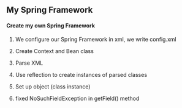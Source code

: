 ## My Spring Framework

#### Create my own Spring Framework

1) We configure our Spring Framework in xml, we write config.xml

2) Create Context and Bean class

3) Parse XML

4) Use reflection to create instances of parsed classes

5) Set up object (class instance)

6) fixed NoSuchFieldException in getField() method
